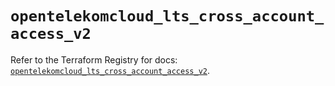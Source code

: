 # `opentelekomcloud_lts_cross_account_access_v2`

Refer to the Terraform Registry for docs: [`opentelekomcloud_lts_cross_account_access_v2`](https://registry.terraform.io/providers/opentelekomcloud/opentelekomcloud/1.36.35/docs/resources/lts_cross_account_access_v2).
